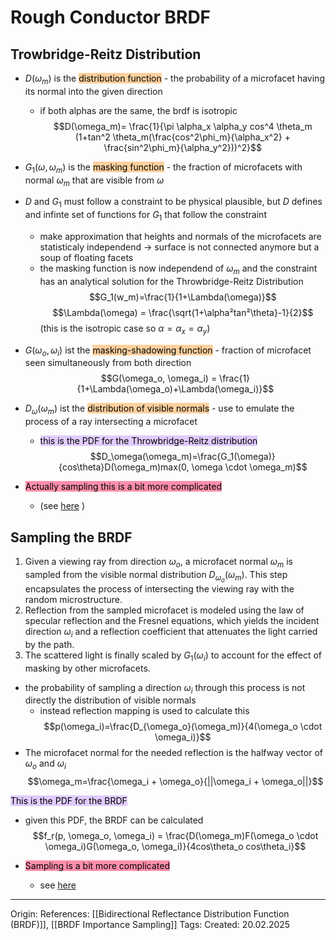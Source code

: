 # Rough Conductor BRDF

## Trowbridge-Reitz  Distribution

- $D(\omega_m)$ is the <mark style="background: #FFB86CA6;">distribution function</mark> - the probability of a microfacet having its normal into the given direction
	- if both alphas are the same, the brdf is isotropic
$$D(\omega_m)= \frac{1}{\pi \alpha_x \alpha_y cos^4 \theta_m (1+tan^2 \theta_m(\frac{cos^2\phi_m}{\alpha_x^2} + \frac{sin^2\phi_m}{\alpha_y^2}))^2}$$

- $G_1(\omega, \omega_m)$ is the <mark style="background: #FFB86CA6;">masking function</mark> - the fraction of microfacets with normal $\omega_m$ that are visible from $\omega$

- $D$ and $G_1$ must follow a constraint to be physical plausible, but $D$ defines and infinte set of functions for $G_1$ that follow the constraint 
	- make approximation that heights and normals of the microfacets are statisticaly independend -> surface is not connected anymore but a soup of floating facets
	- the masking function is now independend of $\omega_m$ and the constraint has an analytical solution for the Throwbridge-Reitz Distribution
$$G_1(w_m)=\frac{1}{1+\Lambda(\omega)}$$
$$\Lambda(\omega) = \frac{\sqrt{1+\alpha²tan²\theta}-1}{2}$$
(this is the isotropic case so $\alpha = \alpha_x = \alpha_y$)

- $G(\omega_o, \omega_i)$ ist the <mark style="background: #FFB86CA6;">masking-shadowing function</mark> - fraction of microfacet seen simultaneously from both direction
$$G(\omega_o, \omega_i) = \frac{1}{1+\Lambda(\omega_o)+\Lambda(\omega_i)}$$

- $D_\omega(\omega_m)$ ist the <mark style="background: #FFB86CA6;">distribution of visible normals</mark> - use to emulate the process of a ray intersecting a microfacet
	- <mark style="background: #D2B3FFA6;">this is the PDF for the Throwbridge-Reitz distribution</mark>
$$D_\omega(\omega_m)=\frac{G_1(\omega)}{cos\theta}D(\omega_m)max(0, \omega \cdot \omega_m)$$
- <mark style="background: #FF5582A6;">Actually sampling this is a bit more complicated</mark>
	- (see [here](https://pbr-book.org/4ed/Reflection_Models/Roughness_Using_Microfacet_Theory#SamplingtheDistributionofVisibleNormals) )

## Sampling the BRDF

1. Given a viewing ray from direction $\omega_o$, a microfacet normal $\omega_m$ is sampled from the visible normal distribution $D_{\omega_o}(\omega_m)$. This step encapsulates the process of intersecting the viewing ray with the random microstructure.
2. Reflection from the sampled microfacet is modeled using the law of specular reflection and the Fresnel equations, which yields the incident direction $\omega_i$ and a reflection coefficient that attenuates the light carried by the path.
3. The scattered light is finally scaled by $G_1(\omega_i)$ to account for the effect of masking by other microfacets.

- the probability of sampling a direction $\omega_i$ through this process is not directly the distribution of visible normals
	- instead reflection mapping is used to calculate this
$$p(\omega_i)=\frac{D_{\omega_o}(\omega_m)}{4(\omega_o \cdot \omega_i)}$$
- The microfacet normal for the needed reflection is the halfway vector of $\omega_o$ and $\omega_i$
$$\omega_m=\frac{\omega_i + \omega_o}{||\omega_i + \omega_o||}$$

<mark style="background: #D2B3FFA6;">This is the PDF for the BRDF</mark>

- given this PDF, the BRDF can be calculated
$$f_r(p, \omega_o, \omega_i) = \frac{D(\omega_m)F(\omega_o \cdot \omega_i)G(\omega_o, \omega_i)}{4cos\theta_o cos\theta_i}$$

- <mark style="background: #FF5582A6;">Sampling is a bit more complicated</mark>
	- see [here](https://pbr-book.org/4ed/Reflection_Models/Roughness_Using_Microfacet_Theory#x5-TorrancendashSparrowSampling)

---

Origin: 
References: [[Bidirectional Reflectance Distribution Function (BRDF)]], [[BRDF Importance Sampling]]
Tags: 
Created: 20.02.2025

